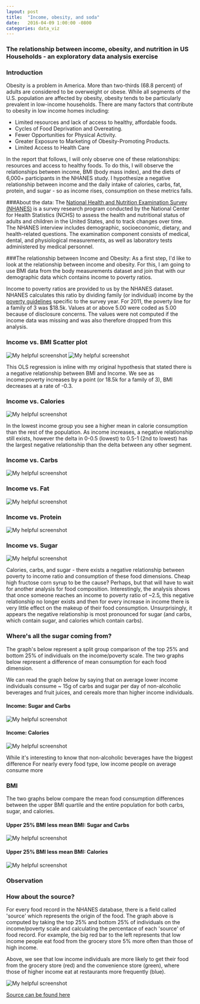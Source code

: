 ```yaml
---
layout: post
title:  "Income, obesity, and soda"
date:   2016-04-09 1:00:00 -0800
categories: data_viz	
---
```


### The relationship between income, obesity, and nutrition in US Households - an exploratory data analysis exercise 

### Introduction
Obesity is a problem in America. More than two-thirds (68.8 percent) of adults are considered to be overweight or obese. While all segments of the U.S. population are affected by obesity, obesity tends to be particularly prevalent in low-income households. There are many factors that contribute to obesity in low income homes including:

- Limited resources and lack of access to healthy, affordable foods.
- Cycles of Food Deprivation and Overeating.
- Fewer Opportunities for Physical Activity.
- Greater Exposure to Marketing of Obesity-Promoting Products.
- Limited Access to Health Care

In the report that follows, I will only observe one of these relationships: resources and access to healthy foods. To do this, I will observe the relationships between income, BMI (body mass index), and the diets of 6,000+ participants in the NHANES study. I hypothesize a negative relationship between income and the daily intake of calories, carbs, fat, protein, and sugar - so as income rises, consumption on these metrics falls. 

###About the data:
The [National Health and Nutrition Examination Survey (NHANES)](http://www.cdc.gov/nchs/nhanes.htm) is a survey research program conducted by the National Center for Health Statistics (NCHS) to assess the health and nutritional status of adults and children in the United States, and to track changes over time. The NHANES interview includes demographic, socioeconomic, dietary, and health-related questions. The examination component consists of medical, dental, and physiological measurements, as well as laboratory tests administered by medical personnel.

###The relationship between Income and Obesity:
As a first step, I'd like to look at the relationship between income and obesity. For this, I am going to use BMI data from the body measurements dataset and join that with our demographic data which contains income to poverty ratios.

Income to poverty ratios are provided to us by the NHANES dataset. NHANES calculates this ratio by dividing family (or individual) income by the [poverty guidelines](https://aspe.hhs.gov/poverty-guidelines) specific to the survey year. For 2011, the poverty line for a family of 3 was $18.5k. Values at or above 5.00 were coded as 5.00 because of disclosure concerns. The values were not computed if the income data was missing and was also therefore dropped from this analysis.

### Income vs. BMI Scatter plot 
![My helpful screenshot](http://stanleychris2.github.io/home/resources/scatter.png)
![My helpful screenshot](http://stanleychris2.github.io/home/resources/ols.png)

This OLS regression is inline with my original hypothesis that stated there is a negative relationship between BMI and Income. We see as income:poverty increases by a point (or 18.5k for a family of 3), BMI decreases at a rate of -0.3.

### Income vs. Calories 
![My helpful screenshot](http://stanleychris2.github.io/home/resources/calories.png)

In the lowest income group you see a higher mean in calorie consumption than the rest of the population. As income increases, a negative relationship still exists, however the delta in 0-0.5 (lowest) to 0.5-1 (2nd to lowest) has the largest negative relationship than the delta between any other segment. 

### Income vs. Carbs
![My helpful screenshot](http://stanleychris2.github.io/home/resources/carbs.png)

### Income vs. Fat
![My helpful screenshot](http://stanleychris2.github.io/home/resources/fat.png)

### Income vs. Protein
![My helpful screenshot](http://stanleychris2.github.io/home/resources/protien.png)

### Income vs. Sugar
![My helpful screenshot](http://stanleychris2.github.io/home/resources/sugar.png)

Calories, carbs, and sugar - there exists a negative relationship between poverty to income ratio and consumption of these food dimensions. Cheap high fructose corn syrup to be the cause? Perhaps, but that will have to wait for another analysis for food composition. Interestingly, the analysis shows that once someone reaches an income to poverty ratio of ~2.5, this negative relationship no longer exists and then for every increase in income there is very little effect on the makeup of their food consumption. Unsurprisingly, it appears the negative relationship is most pronounced for sugar (and carbs, which contain sugar, and calories which contain carbs).

### Where's all the sugar coming from?

The graph's below represent a split group comparison of the top 25% and bottom 25% of individuals on the income/poverty scale. The two graphs below represent a difference of mean consumption for each food dimension. 

We can read the graph below by saying that on average lower income individuals consume ~ 15g of carbs and sugar per day of non-alcoholic beverages and fruit juices, and cereals more than higher income individuals. 

#### Income: Sugar and Carbs 
![My helpful screenshot](http://stanleychris2.github.io/home/resources/macro_nutrient_income.png)

#### Income: Calories
![My helpful screenshot](http://stanleychris2.github.io/home/resources/g_calorie.png)

While it's interesting to know that non-alcoholic beverages have the biggest difference For nearly every food type, low income people on average consume more 


### BMI

The two graphs below compare the mean food consumption differences between the upper BMI quartile and the entire population for both carbs, sugar, and calories.  

#### Upper 25% BMI less mean BMI:  Sugar and Carbs 

![My helpful screenshot](http://stanleychris2.github.io/home/resources/macro_bmi.png)

#### Upper 25% BMI less mean BMI: Calories
![My helpful screenshot](http://stanleychris2.github.io/home/resources/calories_bmi.png)

### Observation


### How about the source?

For every food record in the NHANES database, there is a field called 'source' which represents the origin of the food. The graph above is computed by taking the top 25% and bottom 25% of individuals on the income/poverty scale and calculating the percentace of each 'source' of food record. For example, the big red bar to the left represents that low income people eat food from the grocery store 5% more often than those of high income.

Above, we see that low income individuals are more likely to get their food from the grocery store (red) and the convenience store (green), where those of higher income eat at restaurants more frequently (blue).

![My helpful screenshot](http://stanleychris2.github.io/home/resources/g_source.png)

[Source can be found here](https://data.sfgov.org/Economy-and-Community/Registered-Business-Locations-San-Francisco/g8m3-pdis)